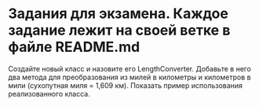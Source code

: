 # Задания для экзамена. Каждое задание лежит на своей ветке в файле README.md

Создайте новый класс и назовите его LengthConverter.  Добавьте в него два метода для преобразования из милей в километры и километров в мили (сухопутная миля = 1,609 км).  Показать пример использования реализованного класса.

